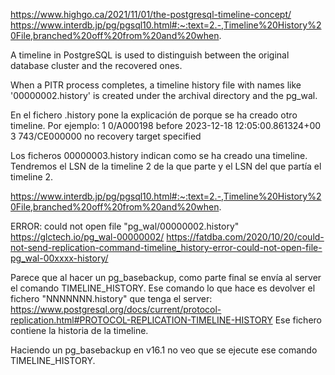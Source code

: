 https://www.highgo.ca/2021/11/01/the-postgresql-timeline-concept/
https://www.interdb.jp/pg/pgsql10.html#:~:text=2.-,Timeline%20History%20File,branched%20off%20from%20and%20when.

A timeline in PostgreSQL is used to distinguish between the original database cluster and the recovered ones.

When a PITR process completes, a timeline history file with names like '00000002.history' is created under the archival directory and the pg_wal.

En el fichero .history pone la explicación de porque se ha creado otro timeline.
Por ejemplo:
1       0/A000198       before 2023-12-18 12:05:00.861324+00
3       743/CE000000    no recovery target specified


Los ficheros 00000003.history indican como se ha creado una timeline.
Tendremos el LSN de la timeline 2 de la que parte y el LSN del que partía el timeline 2.


https://www.interdb.jp/pg/pgsql10.html#:~:text=2.-,Timeline%20History%20File,branched%20off%20from%20and%20when.


ERROR: could not open file "pg_wal/00000002.history"
https://glctech.io/pg_wal-00000002/
https://fatdba.com/2020/10/20/could-not-send-replication-command-timeline_history-error-could-not-open-file-pg_wal-00xxxx-history/

Parece que al hacer un pg_basebackup, como parte final se envía al server el comando TIMELINE_HISTORY.
Ese comando lo que hace es devolver el fichero "NNNNNNN.history" que tenga el server: https://www.postgresql.org/docs/current/protocol-replication.html#PROTOCOL-REPLICATION-TIMELINE-HISTORY
Ese fichero contiene la historia de la timeline.

Haciendo un pg_basebackup en v16.1 no veo que se ejecute ese comando TIMELINE_HISTORY.
